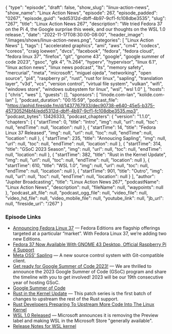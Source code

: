 {
  "type": "episode",
  "draft": false,
  "show_slug": "linux-action-news",
  "show_name": "Linux Action News",
  "episode": 267,
  "episode_padded": "0267",
  "episode_guid": "edd5312d-dbff-4b97-9cf1-fc108dbe3535",
  "slug": "267",
  "title": "Linux Action News 267",
  "description": "We tried Fedora 37 on the Pi 4, the Google surprise this week, and our thoughts on the WSL 1.0 release.",
  "date": "2022-11-17T08:30:00-08:00",
  "header_image": "/images/shows/linux-action-news.png",
  "categories": [
    "Linux Action News"
  ],
  "tags": [
    "accelerated graphics",
    "ami",
    "aws",
    "cm4",
    "codecs",
    "coreos",
    "craig loewen",
    "dvcs",
    "facebook",
    "fedora",
    "fedora cloud",
    "fedora linux 37",
    "firefox",
    "git",
    "gnome 43",
    "google",
    "google summer of code 2023",
    "gsoc",
    "gtk 4",
    "h.264",
    "hyperv",
    "hypervisor",
    "linux 6.1",
    "linux action news",
    "linux news podcast",
    "lts",
    "memory safety",
    "mercurial",
    "meta",
    "microsoft",
    "miguel ojeda",
    "networking",
    "open source",
    "pi4",
    "raspberry pi",
    "rust",
    "rust for linux",
    "sapling",
    "translation layer",
    "v3d",
    "vcs",
    "version control",
    "virtual file system",
    "vulkan",
    "wifi",
    "windows store",
    "windows subsystem for linux",
    "wsl",
    "wsl 1.0"
  ],
  "hosts": [
    "chris",
    "wes"
  ],
  "guests": [],
  "sponsors": [
    "linode.com-lan",
    "kolide.com-lan"
  ],
  "podcast_duration": "00:15:59",
  "podcast_file": "https://aphid.fireside.fm/d/1437767933/dec90738-e640-45e5-b375-4573052f4bf4/edd5312d-dbff-4b97-9cf1-fc108dbe3535.mp3",
  "podcast_bytes": 13426333,
  "podcast_chapters": {
    "version": "1.1.0",
    "chapters": [
      {
        "startTime": 0,
        "title": "Intro",
        "img": null,
        "url": null,
        "toc": null,
        "endTime": null,
        "location": null
      },
      {
        "startTime": 14,
        "title": "Fedora Linux 37 Released",
        "img": null,
        "url": null,
        "toc": null,
        "endTime": null,
        "location": null
      },
      {
        "startTime": 235,
        "title": "Annoucing Sapling",
        "img": null,
        "url": null,
        "toc": null,
        "endTime": null,
        "location": null
      },
      {
        "startTime": 314,
        "title": "GSoC 2023 Season",
        "img": null,
        "url": null,
        "toc": null,
        "endTime": null,
        "location": null
      },
      {
        "startTime": 382,
        "title": "Rust in the Kernel Update",
        "img": null,
        "url": null,
        "toc": null,
        "endTime": null,
        "location": null
      },
      {
        "startTime": 610,
        "title": "WSL 1.0",
        "img": null,
        "url": null,
        "toc": null,
        "endTime": null,
        "location": null
      },
      {
        "startTime": 901,
        "title": "Outro",
        "img": null,
        "url": null,
        "toc": null,
        "endTime": null,
        "location": null
      }
    ],
    "author": "Jupiter Broadcasting",
    "title": "Linux Action News 267",
    "podcastName": "Linux Action News",
    "description": null,
    "fileName": null,
    "waypoints": null
  },
  "podcast_alt_file": null,
  "podcast_ogg_file": null,
  "video_file": null,
  "video_hd_file": null,
  "video_mobile_file": null,
  "youtube_link": null,
  "jb_url": null,
  "fireside_url": "/267"
}


### Episode Links

  * [Announcing Fedora Linux 37](https://fedoramagazine.org/announcing-fedora-37/ "Announcing Fedora Linux 37") — Fedora Editions are flagship offerings targeted at a particular “market”. With Fedora Linux 37, we’re adding two new Editions.
  * [Fedora 37 Now Available With GNOME 43 Desktop, Official Raspberry Pi 4 Support](https://www.phoronix.com/news/Fedora-37-Released "Fedora 37 Now Available With GNOME 43 Desktop, Official Raspberry Pi 4 Support")
  * [Meta OSS’ Sapling](https://engineering.fb.com/2022/11/15/open-source/sapling-source-control-scalable/ "Meta OSS’ Sapling") — A new source control system with Git-compatible client.
  * [Get ready for Google Summer of Code 2023!](https://opensource.googleblog.com/2022/11/get-ready-for-google-summer-of-code-2023.html "Get ready for Google Summer of Code 2023!") — We are thrilled to announce the 2023 Google Summer of Code (GSoC) program and share the timeline with you to get involved! 2023 will be our 19th consecutive year of hosting GSoC.
  * [Google Summer of Code](https://summerofcode.withgoogle.com/ "Google Summer of Code")
  * [Rust in the Kernel Update](https://lore.kernel.org/lkml/20221110164152.26136-1-ojeda@kernel.org/ "Rust in the Kernel Update") — This patch series is the first batch of changes to upstream the rest of the Rust support.
  * [Rust Developers Preparing To Upstream More Code Into The Linux Kernel](https://www.phoronix.com/news/More-Rust-Upstream-Prep-Linux "Rust Developers Preparing To Upstream More Code Into The Linux Kernel")
  * [WSL 1.0 Released](https://github.com/microsoft/WSL/releases/tag/1.0.0 "WSL 1.0 Released") — Microsoft announces it is removing the Preview label and making WSL in the Microsoft Store "generally available".
  * [Release Notes for WSL kernel](https://learn.microsoft.com/en-us/windows/wsl/kernel-release-notes "Release Notes for WSL kernel")


